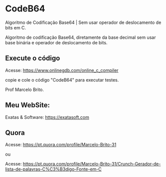 # CodeB64
Algoritmo de Codificação Base64 | Sem usar operador de deslocamento de bits em C.

Algoritmo de codificação Base64, diretamente da base decimal sem usar base binária e operador de deslocamento de bits.

## Execute o código

Acesse: https://www.onlinegdb.com/online_c_compiler 

copie e cole o código "CodeB64" para executar testes.

Prof Marcelo Brito.

## Meu WebSite:

   Exatas & Software: https://exatasoft.com

## Quora
  
Acesse: https://pt.quora.com/profile/Marcelo-Brito-31

ou

Acesse: https://pt.quora.com/profile/Marcelo-Brito-31/Crunch-Gerador-de-lista-de-palavras-C%C3%B3digo-Fonte-em-C 
   
